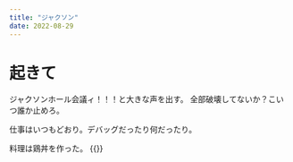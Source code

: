 ```yaml
---
title: "ジャクソン"
date: 2022-08-29
---
```


# 起きて
ジャクソンホール会議ィ！！！と大きな声を出す。
全部破壊してないか？こいつ誰か止めろ。


仕事はいつもどおり。デバッグだったり何だったり。


料理は鶏丼を作った。
{{<tweet user="dango_bot" id="1564241413662904321">}}